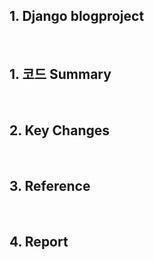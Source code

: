 ## 1. Django blogproject

<br/>

## 1. 코드 Summary


<br/>

## 2. Key Changes 

<br/>

## 3. Reference


<br/>

## 4. Report


<br/>
